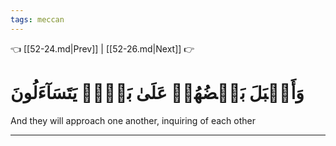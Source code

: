 ```yaml
---
tags: meccan
---
```


👈 [[52-24.md|Prev]] | [[52-26.md|Next]] 👉

# وَأَقۡبَلَ بَعۡضُهُمۡ عَلَىٰ بَعۡضٖ يَتَسَآءَلُونَ

And they will approach one another, inquiring of each other

---

